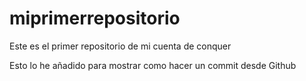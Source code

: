 # miprimerrepositorio
Este es el primer repositorio de mi cuenta de conquer

Esto lo he añadido para mostrar como hacer un commit desde Github

